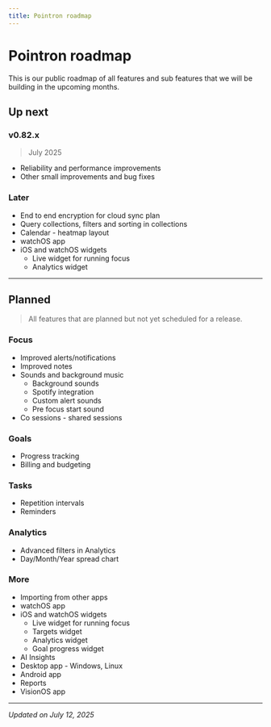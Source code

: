 ```yaml
---
title: Pointron roadmap
---
```

# Pointron roadmap
This is our public roadmap of all features and sub features that we will be building in the upcoming months.

## Up next

### v0.82.x
> July 2025
- Reliability and performance improvements
- Other small improvements and bug fixes


### Later
* End to end encryption for cloud sync plan
* Query collections, filters and sorting in collections
* Calendar - heatmap layout
* watchOS app
* iOS and watchOS widgets
  - Live widget for running focus
  - Analytics widget


---
## Planned
> All features that are planned but not yet scheduled for a release.

### Focus
- Improved alerts/notifications
- Improved notes
- Sounds and background music
  - Background sounds
  - Spotify integration
  - Custom alert sounds
  - Pre focus start sound
- Co sessions - shared sessions

### Goals
- Progress tracking
- Billing and budgeting

### Tasks
- Repetition intervals
- Reminders

### Analytics
- Advanced filters in Analytics
- Day/Month/Year spread chart


### More
- Importing from other apps
- watchOS app
- iOS and watchOS widgets
  - Live widget for running focus
  - Targets widget
  - Analytics widget
  - Goal progress widget
- AI Insights
- Desktop app - Windows, Linux
- Android app
- Reports
- VisionOS app

---
*Updated on July 12, 2025*